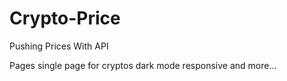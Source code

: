# Crypto-Price

Pushing Prices With API

Pages single page for cryptos dark mode responsive and more...
